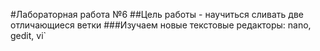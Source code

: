 #Лабораторная работа №6
##Цель работы - научиться сливать две отличающиеся ветки
###Изучаем новые текстовые редакторы: nano, gedit, vi`

